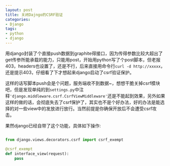 ```yaml
---
layout: post
title: 关闭Dajngo的CSRF验证
categories:
- Django
tags:
- python
- django
---
```


用django封装了个直接push数据到graphite得接口，因为传得参数比较大超出了get传参所能承载的能力，只能用post，开始用python写了个post脚本，但老报403，headers也设置了，还是不行，后来直接用命令行`curl -d http://xxxxx`，还是提示403，仔细看了下才想起来django启动了csrf验证保护。

这样的话写脚本push会是个问题，服务端收不到数据~，想想干脆关掉csrf模块吧，但是发现单纯的到`settings.py`中注释`'django.middleware.csrf.CsrfViewMiddleware'`还是不能起到效果，另外如果这样的做的话，会彻底失去了csrf保护了，其实也不是个好办法，好的办法是能选择的对一些view中的发放进行放行。当然前提是你确保开放后不会遭受csrf攻击。

果然django已经自带了这个功能，具体如下操作:

```python

from django.views.decorators.csrf import csrf_exempt

@csrf_exempt
def interface_view(request):
    pass

```